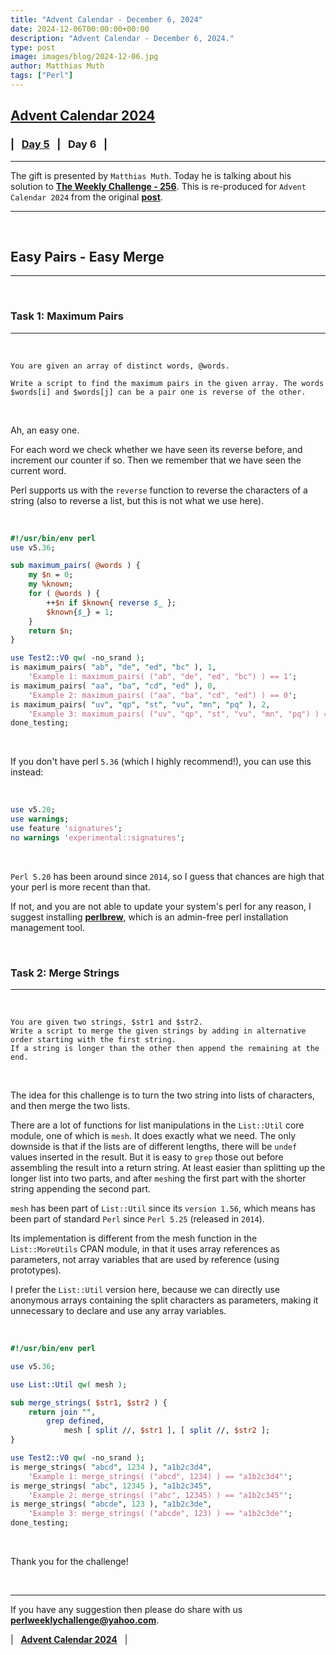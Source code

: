 ```yaml
---
title: "Advent Calendar - December 6, 2024"
date: 2024-12-06T00:00:00+00:00
description: "Advent Calendar - December 6, 2024."
type: post
image: images/blog/2024-12-06.jpg
author: Matthias Muth
tags: ["Perl"]
---
```


## [**Advent Calendar 2024**](/blog/advent-calendar-2024)
### | &nbsp; [**Day 5**](/blog/advent-calendar-2024-12-05) &nbsp; | &nbsp; **Day 6** &nbsp; |
***

The gift is presented by `Matthias Muth`. Today he is talking about his solution to [**The Weekly Challenge - 256**](/blog/perl-weekly-challenge-256). This is re-produced for `Advent Calendar 2024` from the original [**post**](https://github.com/MatthiasMuth/perlweeklychallenge-club/tree/muthm-256/challenge-256/matthias-muth#readme).

***

<br>

## Easy Pairs - Easy Merge
***

<br>

### Task 1: Maximum Pairs
***

<br>

    You are given an array of distinct words, @words.

    Write a script to find the maximum pairs in the given array. The words $words[i] and $words[j] can be a pair one is reverse of the other.

<br>

Ah, an easy one.

For each word we check whether we have seen its reverse before, and increment our counter if so. Then we remember that we have seen the current word.

Perl supports us with the `reverse` function to reverse the characters of a string (also to reverse a list, but this is not what we use here).

<br>

```perl
#!/usr/bin/env perl
use v5.36;

sub maximum_pairs( @words ) {
    my $n = 0;
    my %known;
    for ( @words ) {
        ++$n if $known{ reverse $_ };
        $known{$_} = 1;
    }
    return $n;
}

use Test2::V0 qw( -no_srand );
is maximum_pairs( "ab", "de", "ed", "bc" ), 1,
    'Example 1: maximum_pairs( ("ab", "de", "ed", "bc") ) == 1';
is maximum_pairs( "aa", "ba", "cd", "ed" ), 0,
    'Example 2: maximum_pairs( ("aa", "ba", "cd", "ed") ) == 0';
is maximum_pairs( "uv", "qp", "st", "vu", "mn", "pq" ), 2,
    'Example 3: maximum_pairs( ("uv", "qp", "st", "vu", "mn", "pq") ) == 2';
done_testing;
```

<br>

If you don't have perl `5.36` (which I highly recommend!), you can use this instead:

<br>

```perl
use v5.20;
use warnings;
use feature 'signatures';
no warnings 'experimental::signatures';
```

<br>

`Perl 5.20` has been around since `2014`, so I guess that chances are high that your perl is more recent than that.

If not, and you are not able to update your system's perl for any reason, I suggest installing [**perlbrew**](https://perlbrew.pl), which is an admin-free perl installation management tool.

<br>

### Task 2: Merge Strings
***

<br>

    You are given two strings, $str1 and $str2.
    Write a script to merge the given strings by adding in alternative order starting with the first string.
    If a string is longer than the other then append the remaining at the end.

<br>

The idea for this challenge is to turn the two string into lists of characters, and then merge the two lists.

There are a lot of functions for list manipulations in the `List::Util` core module, one of which is `mesh`. It does exactly what we need. The only downside is that if the lists are of different lengths, there will be `undef` values inserted in the result. But it is easy to `grep` those out before assembling the result into a return string. At least easier than splitting up the longer list into two parts, and after `mesh`ing the first part with the shorter string appending the second part.

`mesh` has been part of `List::Util` since its `version 1.56`, which means has been part of standard `Perl` since `Perl 5.25` (released in `2014`).

Its implementation is different from the mesh function in the `List::MoreUtils` CPAN module, in that it uses array references as parameters, not array variables that are used by reference (using prototypes).

I prefer the `List::Util` version here, because we can directly use anonymous arrays containing the split characters as parameters, making it unnecessary to declare and use any array variables.

<br>

```perl
#!/usr/bin/env perl

use v5.36;

use List::Util qw( mesh );

sub merge_strings( $str1, $str2 ) {
    return join "",
        grep defined,
            mesh [ split //, $str1 ], [ split //, $str2 ];
}

use Test2::V0 qw( -no_srand );
is merge_strings( "abcd", 1234 ), "a1b2c3d4",
    'Example 1: merge_strings( ("abcd", 1234) ) == "a1b2c3d4"';
is merge_strings( "abc", 12345 ), "a1b2c345",
    'Example 2: merge_strings( ("abc", 12345) ) == "a1b2c345"';
is merge_strings( "abcde", 123 ), "a1b2c3de",
    'Example 3: merge_strings( ("abcde", 123) ) == "a1b2c3de"';
done_testing;
```

<br>

Thank you for the challenge!

<br>

***

If you have any suggestion then please do share with us **<perlweeklychallenge@yahoo.com>**.

| &nbsp; [**Advent Calendar 2024**](/blog/advent-calendar-2024) &nbsp; |
